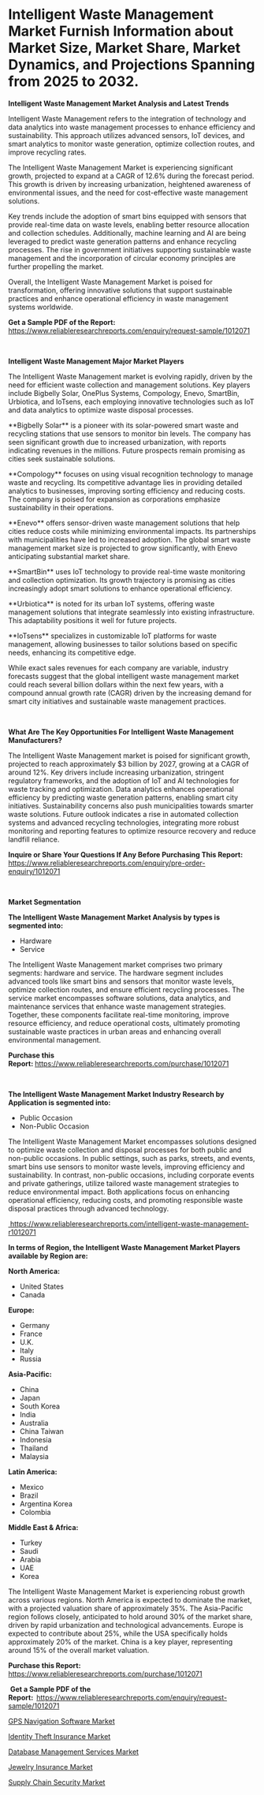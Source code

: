 <p><h1>Intelligent Waste Management Market Furnish Information about Market Size, Market Share, Market Dynamics, and Projections Spanning from 2025 to 2032.</h1></p><p><strong>Intelligent Waste Management Market Analysis and Latest Trends</strong></p>
<p><p>Intelligent Waste Management refers to the integration of technology and data analytics into waste management processes to enhance efficiency and sustainability. This approach utilizes advanced sensors, IoT devices, and smart analytics to monitor waste generation, optimize collection routes, and improve recycling rates. </p><p>The Intelligent Waste Management Market is experiencing significant growth, projected to expand at a CAGR of 12.6% during the forecast period. This growth is driven by increasing urbanization, heightened awareness of environmental issues, and the need for cost-effective waste management solutions. </p><p>Key trends include the adoption of smart bins equipped with sensors that provide real-time data on waste levels, enabling better resource allocation and collection schedules. Additionally, machine learning and AI are being leveraged to predict waste generation patterns and enhance recycling processes. The rise in government initiatives supporting sustainable waste management and the incorporation of circular economy principles are further propelling the market. </p><p>Overall, the Intelligent Waste Management Market is poised for transformation, offering innovative solutions that support sustainable practices and enhance operational efficiency in waste management systems worldwide.</p></p>
<p><strong>Get a Sample PDF of the Report:&nbsp;</strong> <a href="https://www.reliableresearchreports.com/enquiry/request-sample/1012071?utm_campaign=32&utm_medium=2&utm_source=Github&utm_content=ia&utm_term=06032025&utm_id=intelligent-waste-management">https://www.reliableresearchreports.com/enquiry/request-sample/1012071</a></p>
<p>&nbsp;</p>
<p><strong>Intelligent Waste Management Major Market Players</strong></p>
<p><p>The Intelligent Waste Management market is evolving rapidly, driven by the need for efficient waste collection and management solutions. Key players include Bigbelly Solar, OnePlus Systems, Compology, Enevo, SmartBin, Urbiotica, and IoTsens, each employing innovative technologies such as IoT and data analytics to optimize waste disposal processes.</p><p>**Bigbelly Solar** is a pioneer with its solar-powered smart waste and recycling stations that use sensors to monitor bin levels. The company has seen significant growth due to increased urbanization, with reports indicating revenues in the millions. Future prospects remain promising as cities seek sustainable solutions.</p><p>**Compology** focuses on using visual recognition technology to manage waste and recycling. Its competitive advantage lies in providing detailed analytics to businesses, improving sorting efficiency and reducing costs. The company is poised for expansion as corporations emphasize sustainability in their operations.</p><p>**Enevo** offers sensor-driven waste management solutions that help cities reduce costs while minimizing environmental impacts. Its partnerships with municipalities have led to increased adoption. The global smart waste management market size is projected to grow significantly, with Enevo anticipating substantial market share.</p><p>**SmartBin** uses IoT technology to provide real-time waste monitoring and collection optimization. Its growth trajectory is promising as cities increasingly adopt smart solutions to enhance operational efficiency.</p><p>**Urbiotica** is noted for its urban IoT systems, offering waste management solutions that integrate seamlessly into existing infrastructure. This adaptability positions it well for future projects.</p><p>**IoTsens** specializes in customizable IoT platforms for waste management, allowing businesses to tailor solutions based on specific needs, enhancing its competitive edge.</p><p>While exact sales revenues for each company are variable, industry forecasts suggest that the global intelligent waste management market could reach several billion dollars within the next few years, with a compound annual growth rate (CAGR) driven by the increasing demand for smart city initiatives and sustainable waste management practices.</p></p>
<p>&nbsp;</p>
<p><strong>What Are The Key Opportunities For Intelligent Waste Management Manufacturers?</strong></p>
<p><p>The Intelligent Waste Management market is poised for significant growth, projected to reach approximately $3 billion by 2027, growing at a CAGR of around 12%. Key drivers include increasing urbanization, stringent regulatory frameworks, and the adoption of IoT and AI technologies for waste tracking and optimization. Data analytics enhances operational efficiency by predicting waste generation patterns, enabling smart city initiatives. Sustainability concerns also push municipalities towards smarter waste solutions. Future outlook indicates a rise in automated collection systems and advanced recycling technologies, integrating more robust monitoring and reporting features to optimize resource recovery and reduce landfill reliance.</p></p>
<p><strong>Inquire or Share Your Questions If Any Before Purchasing This Report:</strong> <a href="https://www.reliableresearchreports.com/enquiry/pre-order-enquiry/1012071?utm_campaign=32&utm_medium=2&utm_source=Github&utm_content=ia&utm_term=06032025&utm_id=intelligent-waste-management">https://www.reliableresearchreports.com/enquiry/pre-order-enquiry/1012071</a></p>
<p>&nbsp;</p>
<p><strong>Market Segmentation</strong></p>
<p><strong>The Intelligent Waste Management Market Analysis by types is segmented into:</strong></p>
<p><ul><li>Hardware</li><li>Service</li></ul></p>
<p><p>The Intelligent Waste Management market comprises two primary segments: hardware and service. The hardware segment includes advanced tools like smart bins and sensors that monitor waste levels, optimize collection routes, and ensure efficient recycling processes. The service market encompasses software solutions, data analytics, and maintenance services that enhance waste management strategies. Together, these components facilitate real-time monitoring, improve resource efficiency, and reduce operational costs, ultimately promoting sustainable waste practices in urban areas and enhancing overall environmental management.</p></p>
<p><strong>Purchase this Report:&nbsp;</strong><a href="https://www.reliableresearchreports.com/purchase/1012071?utm_campaign=32&utm_medium=2&utm_source=Github&utm_content=ia&utm_term=06032025&utm_id=intelligent-waste-management">https://www.reliableresearchreports.com/purchase/1012071</a></p>
<p>&nbsp;</p>
<p><strong>The Intelligent Waste Management Market Industry Research by Application is segmented into:</strong></p>
<p><ul><li>Public Occasion</li><li>Non-Public Occasion</li></ul></p>
<p><p>The Intelligent Waste Management Market encompasses solutions designed to optimize waste collection and disposal processes for both public and non-public occasions. In public settings, such as parks, streets, and events, smart bins use sensors to monitor waste levels, improving efficiency and sustainability. In contrast, non-public occasions, including corporate events and private gatherings, utilize tailored waste management strategies to reduce environmental impact. Both applications focus on enhancing operational efficiency, reducing costs, and promoting responsible waste disposal practices through advanced technology.</p></p>
<p><a href="https://www.reliableresearchreports.com/intelligent-waste-management-r1012071?utm_campaign=32&utm_medium=2&utm_source=Github&utm_content=ia&utm_term=06032025&utm_id=intelligent-waste-management">&nbsp;https://www.reliableresearchreports.com/intelligent-waste-management-r1012071</a></p>
<p><strong>In terms of Region, the Intelligent Waste Management Market Players available by Region are:</strong></p>
<p>
    <p> <strong> North America: </strong>
        <ul>
            <li>United States</li>
            <li>Canada</li>
        </ul>
        </p> 
    <p> <strong> Europe: </strong>
        <ul>
            <li>Germany</li>
            <li>France</li>
            <li>U.K.</li>
            <li>Italy</li>
            <li>Russia</li>
        </ul>
        </p> 
    <p> <strong> Asia-Pacific: </strong>
        <ul>
            <li>China</li>
            <li>Japan</li>
            <li>South Korea</li>
            <li>India</li>
            <li>Australia</li>
            <li>China Taiwan</li>
            <li>Indonesia</li>
            <li>Thailand</li>
            <li>Malaysia</li>
        </ul>
        </p> 
    <p> <strong> Latin America: </strong>
        <ul>
            <li>Mexico</li>
            <li>Brazil</li>
            <li>Argentina Korea</li>
            <li>Colombia</li>
        </ul>
        </p> 
    <p> <strong> Middle East & Africa: </strong>
        <ul>
            <li>Turkey</li>
            <li>Saudi</li>
            <li>Arabia</li>
            <li>UAE</li>
            <li>Korea</li>
        </ul>
    </p>
    </p>
<p><p>The Intelligent Waste Management Market is experiencing robust growth across various regions. North America is expected to dominate the market, with a projected valuation share of approximately 35%. The Asia-Pacific region follows closely, anticipated to hold around 30% of the market share, driven by rapid urbanization and technological advancements. Europe is expected to contribute about 25%, while the USA specifically holds approximately 20% of the market. China is a key player, representing around 15% of the overall market valuation.</p></p>
<p><strong>Purchase this Report: </strong><a href="https://www.reliableresearchreports.com/purchase/1012071?utm_campaign=32&utm_medium=2&utm_source=Github&utm_content=ia&utm_term=06032025&utm_id=intelligent-waste-management">https://www.reliableresearchreports.com/purchase/1012071</a></p>
<p>&nbsp;<strong>Get a Sample PDF of the Report:&nbsp;&nbsp;</strong><a href="https://www.reliableresearchreports.com/enquiry/request-sample/1012071?utm_campaign=32&utm_medium=2&utm_source=Github&utm_content=ia&utm_term=06032025&utm_id=intelligent-waste-management">https://www.reliableresearchreports.com/enquiry/request-sample/1012071</a></p>
<p><strong></strong></p>
<p><p><a href="https://github.com/azorrotutus/Market-Research-Report-List-1/blob/main/gps-navigation-software-market.md?utm_campaign=32&utm_medium=2&utm_source=Github&utm_content=ia&utm_term=06032025&utm_id=intelligent-waste-management">GPS Navigation Software Market</a></p><p><a href="https://github.com/storcweithzg/Market-Research-Report-List-1/blob/main/identity-theft-insurance-market.md?utm_campaign=32&utm_medium=2&utm_source=Github&utm_content=ia&utm_term=06032025&utm_id=intelligent-waste-management">Identity Theft Insurance Market</a></p><p><a href="https://github.com/spoorsusama/Market-Research-Report-List-1/blob/main/database-management-services-market.md?utm_campaign=32&utm_medium=2&utm_source=Github&utm_content=ia&utm_term=06032025&utm_id=intelligent-waste-management">Database Management Services Market</a></p><p><a href="https://github.com/seibttullyjh/Market-Research-Report-List-1/blob/main/jewelry-insurance-market.md?utm_campaign=32&utm_medium=2&utm_source=Github&utm_content=ia&utm_term=06032025&utm_id=intelligent-waste-management">Jewelry Insurance Market</a></p><p><a href="https://github.com/lynlynyusay/Market-Research-Report-List-1/blob/main/supply-chain-security-market.md?utm_campaign=32&utm_medium=2&utm_source=Github&utm_content=ia&utm_term=06032025&utm_id=intelligent-waste-management">Supply Chain Security Market</a></p></p>
